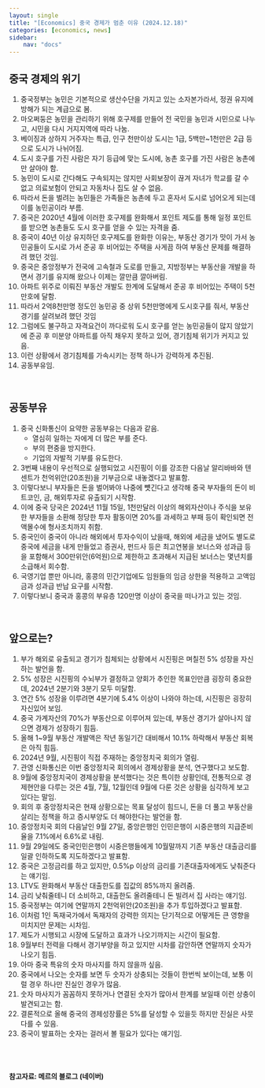 ```yaml
---
layout: single
title: "[Economics] 중국 경제가 멈춘 이유 (2024.12.18)"
categories: [economics, news]
sidebar:
    nav: "docs"
---
```


## 중국 경제의 위기
1. 중국정부는 농민은 기본적으로 생산수단을 가지고 있는 소자본가라서, 정권 유지에 방해가 되는 계급으로 봄.
1. 마오쩌둥은 농민을 관리하기 위해 호구제를 만들어 전 국민을 농민과 시민으로 나누고, 시민을 다시 거지지역에 따라 나눔.
1. 베이징과 상하지 거주자는 특급, 인구 천만이상 도시는 1급, 5백만~1천만은 2급 등으로 도시가 나뉘어짐.
1. 도시 호구를 가진 사람은 자기 등급에 맞는 도시에, 농촌 호구를 가진 사람은 농촌에만 살아야 함.
1. 농민이 도시로 간다해도 구속되지는 않지만 사회보장이 끊겨 자녀가 학교를 갈 수 없고 의료보험이 안되고 자동차나 집도 살 수 없음.
1. 따라서 돈을 벌려는 농민들은 가족들은 농촌에 두고 혼자서 도시로 넘어오게 되는데 이를 농민공이라 부름.
1. 중국은 2020년 4월에 이러한 호구제를 완화해서 포인트 제도를 통해 일정 포인트를 받으면 농촌들도 도시 호구를 얻을 수 있는 자격을 줌.
1. 중국이 40년 이상 유지하던 호구제도를 완화한 이유는, 부동산 경기가 맛이 가서 농민공들이 도시로 가서 준공 후 비어있는 주택을 사게끔 하여 부동산 문제를 해결하려 했던 것임.
1. 중국은 중앙정부가 전국에 고속철과 도로를 만들고, 지방정부는 부동산을 개발을 하면서 경기를 유지해 왔으나 이제는 깔만큼 깔아버림.
1. 아파트 위주로 이뤄진 부동산 개발도 한계에 도달해서 준공 후 비어있는 주택이 5천만호에 달함.
1. 따라서 2억8천만명 정도인 농민공 중 상위 5천만명에게 도시호구를 줘서, 부동산 경기를 살려보려 했던 것임
1. 그럼에도 불구하고 자격요건이 까다로워 도시 호구를 얻는 농민공들이 많지 않았기에 준공 후 미분양 아파트를 아직 채우지 못하고 있어, 경기침체 위기가 커지고 있음.
1. 이런 상황에서 경기침체를 가속시키는 정책 하나가 강력하게 추진됨.
1. 공동부유임.

<br/>

## 공동부유
1. 중국 신화통신이 요약한 공동부유는 다음과 같음.
    - 열심히 일하는 자에게 더 많은 부를 준다.
    - 부의 편중을 방지한다.
    - 기업의 자발적 기부를 유도한다.
1. 3번째 내용이 우선적으로 실행되었고 시진핑이 이를 강조한 다음날 알리바바와 텐센트가 천억위안(20조원)을 기부금으로 내놓겠다고 발표함.
1. 이렇다보니 부자들은 돈을 벌어봐야 나중에 뻇긴다고 생각해 중국 부자들의 돈이 비트코인, 금, 해외투자로 유출되기 시작함.
1. 이에 중국 당국은 2024년 11월 15일, 1천만달러 이상의 해외자산이나 주식을 보유한 부자들을 소환해 정당한 투자 활동이면 20%를 과세하고 부패 등이 확인되면 전액몰수에 형사조치까지 취함.
1. 중국인이 중국이 아니라 해외에서 투자수익이 났을때, 해외에 세금을 냈어도 별도로 중국에 세금을 내게 만들었고 증권사, 펀드사 등은 최고연봉을 보너스와 성과급 등을 포함해서 300만위안(6억원)으로 제한하고 초과해서 지급된 보너스는 몇년치를 소급해서 회수함.
1. 국영기업 뿐만 아니라, 홍콩의 민간기업에도 임원들의 임금 상한을 적용하고 고액임금과 성과급 반납 요구를 시작함.
1. 이렇다보니 중국과 홍콩의 부유층 120만명 이상이 중국을 떠나가고 있는 것임.

<br/>

## 앞으로는?
1. 부가 해외로 유출되고 경기가 침체되는 상황에서 시진핑은 며칠전 5% 성장을 자신하는 발언을 함.
1. 5% 성장은 시진핑의 수뇌부가 결정하고 양회가 추인한 목표인만큼 굉장히 중요한데, 2024년 2분기와 3분기 모두 미달함.
1. 연간 5% 성장을 이루려면 4분기에 5.4% 이상이 나와야 하는데, 시진핑은 굉장히 자신있어 보임.
1. 중국 가계자산의 70%가 부동산으로 이루어져 있는데, 부동산 경기가 살아나지 않으면 경제가 성장하기 힘듬.
1. 올해 1~9월 부동산 개발액은 작년 동일기간 대비해서 10.1% 하락해서 부동산 회복은 아직 힘듬.
1. 2024년 9월, 시진핑이 직접 주재하는 중앙정치국 회의가 열림.
1. 관영 신화통신은 이번 중앙정치국 회의에서 경제상황을 분석, 연구했다고 보도함.
1. 9월에 중앙정치국이 경제상황을 분석했다는 것은 특이한 상황인데, 전통적으로 경제현안을 다루는 것은 4월, 7월, 12월인데 9월에 다룬 것은 상황을 심각하게 보고 있다는 말임.
1. 회의 후 중앙정치국은 현재 상황으로는 목표 달성이 힘드니, 돈을 더 풀고 부동산을 살리는 정책을 하고 증시부양도 더 해야한다는 발언을 함.
1. 중앙정치국 회의 다음날인 9월 27일, 중앙은행인 인민은행이 시중은행의 지급준비율을 7.1%에서 6.6%로 내림.
1. 9월 29일에도 중국인민은행이 시중은행들에게 10월말까지 기존 부동산 대출금리를 일괄 인하하도록 지도하겠다고 발표함.
1. 중국은 고정금리를 하고 있지만, 0.5%p 이상의 금리를 기존대출자에게도 낮춰준다는 얘기임.
1. LTV도 완화해서 부동산 대출한도를 집값의 85%까지 올려줌.
1. 금리 낮춰줄테니 더 소비하고, 대출한도 올려줄테니 돈 빌려서 집 사라는 얘기임.
1. 중국정부는 여기에 연말까지 2천억위안(20조원)을 추가 투입하겠다고 발표함.
1. 이처럼 1인 독재국가에서 독재자의 강력한 의지는 단기적으로 어떻게든 큰 영향을 미치지만 문제는 시차임.
1. 제도가 시행되고 시장에 도달하고 효과가 나오기까지는 시간이 필요함.
1. 9월부터 전력을 다해서 경기부양을 하고 있지만 시차를 감안하면 연말까지 숫자가 나오기 힘듬.
1. 아마 중국 특유의 숫자 마사지를 하지 않을까 싶음.
1. 중국에서 나오는 숫자를 보면 두 숫자가 상충되는 것들이 한번씩 보이는데, 보통 이럴 경우 하나만 진실인 경우가 많음.
1. 숫자 마사지가 꼼꼼하지 못하거나 연결된 숫자가 많아서 한계를 보일때 이런 상충이 발견되고는 함.
1. 결론적으로 올해 중국의 경제성장률은 5%를 달성할 수 있을듯 하지만 진실은 사뭇 다를 수 있음.
1. 중국이 발표하는 숫자는 걸러서 볼 필요가 있다는 얘기임.



<br/>
<br/>

#### 참고자료: 메르의 블로그 (네이버) 